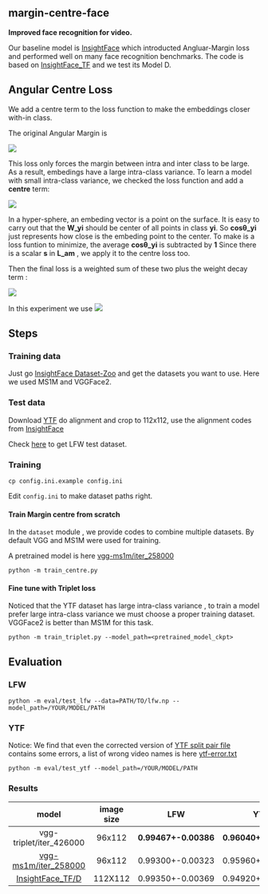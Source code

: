 ## margin-centre-face
**Improved face recognition for video.**

Our baseline model  is [InsightFace](https://github.com/deepinsight/insightface)  which introducted Angluar-Margin loss and performed well on many face recognition benchmarks. The code is based on  [InsightFace_TF](https://github.com/auroua/InsightFace_TF)  and we test its Model D.

## Angular Centre Loss 

We add a centre term to the loss function to make the embeddings closer with-in class.

The original Angular Margin is 

![](https://github.com/cnzeki/margin-centre-face/blob/master/image/am-loss.jpg)

This loss only forces the margin between intra and inter class to be large. As a result, embedings have a large intra-class variance. To learn a model with small intra-class variance, we checked the loss function and add a **centre** term:

![](https://github.com/cnzeki/margin-centre-face/blob/master/image/centre-loss.jpg)

In a hyper-sphere, an embeding vector is a point on the surface. It is easy to carry out that the **W_yi** should be center of all points in class **yi**. So **cosθ_yi** just represents how close is the embeding point to the center. To make is a loss funtion to minimize,  the average **cosθ_yi**  is subtracted by **1** Since there is a scalar **s** in **L_am** , we apply it to the centre loss too.

Then the final loss is a weighted sum of these two plus the weight decay term :

![](https://github.com/cnzeki/margin-centre-face/blob/master/image/total-loss.jpg)

In this experiment we use ![](https://github.com/cnzeki/margin-centre-face/blob/master/image/loss-param.jpg)

## Steps

### Training data

Just go [InsightFace Dataset-Zoo](https://github.com/deepinsight/insightface/wiki/Model-Zoo) and get the datasets you want to use. Here we used MS1M and VGGFace2.

### Test data

Download [YTF](http://www.cs.tau.ac.il/~wolf/ytfaces/)  do alignment and crop to 112x112,  use the alignment codes from [InsightFace](https://github.com/deepinsight/insightface) 

Check [here](https://github.com/cnzeki/face-datasets/tree/master/LFW) to get LFW test dataset.

### Training

```
cp config.ini.example config.ini
```

Edit `config.ini` to make dataset paths right.

#### Train Margin centre from scratch

In the `dataset` module , we provide codes to combine multiple datasets.  By default VGG and MS1M were used for training.

A pretrained model is here [vgg-ms1m/iter_258000](https://pan.baidu.com/s/1hPdVrwylXI0FZSDRCxGjyw) 

```
python -m train_centre.py
```

#### Fine tune with Triplet loss

Noticed that the YTF dataset has large intra-class variance , to train a model prefer large intra-class variance we must choose a proper training dataset. VGGFace2 is better than MS1M for this task.

```
python -m train_triplet.py --model_path=<pretrained_model_ckpt>
```

## Evaluation

### LFW

```
python -m eval/test_lfw --data=PATH/TO/lfw.np --model_path=/YOUR/MODEL/PATH
```

### YTF

Notice: We find that even the  corrected version of [YTF split pair file](http://www.cs.tau.ac.il/~wolf/ytfaces/splits_corrected.txt) contains some errors, a list of wrong video names is here [ytf-error.txt](https://github.com/cnzeki/margin-centre-face/blob/master/dataset/ytf-error.txt)

```
python -m eval/test_ytf --model_path=/YOUR/MODEL/PATH
```

### Results

|                  model                   | image size |         LFW          |         YTF          | YTF-corrected        |
| :--------------------------------------: | :--------: | :------------------: | :------------------: | -------------------- |
|         vgg-triplet/iter_426000          |   96x112   | **0.99467+-0.00386** | **0.96040+-0.00946** | 0.97202+-0.00819     |
| [vgg-ms1m/iter_258000](https://pan.baidu.com/s/1hPdVrwylXI0FZSDRCxGjyw) |   96x112   |   0.99300+-0.00323   |   0.95960+-0.00958   | **0.97531+-0.00537** |
| [InsightFace_TF/D](https://github.com/auroua/InsightFace_TF#model-d) |  112X112   |   0.99350+-0.00369   |   0.94920+-0.01078   | 0.96296+-0.00807     |


